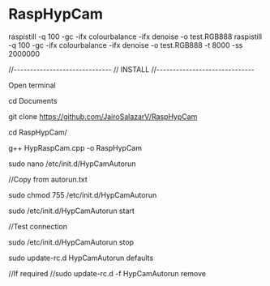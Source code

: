 # RaspHypCam
raspistill -q 100 -gc -ifx colourbalance -ifx denoise  -o test.RGB888
raspistill -q 100 -gc -ifx colourbalance -ifx denoise  -o test.RGB888 -t 8000 -ss 2000000




//------------------------------
// INSTALL
//------------------------------

Open terminal

cd Documents

git clone https://github.com/JairoSalazarV/RaspHypCam

cd RaspHypCam/

g++ HypRaspCam.cpp -o RaspHypCam

sudo nano /etc/init.d/HypCamAutorun

//Copy from autorun.txt

sudo chmod 755 /etc/init.d/HypCamAutorun

sudo /etc/init.d/HypCamAutorun start

//Test connection

sudo /etc/init.d/HypCamAutorun stop

sudo update-rc.d HypCamAutorun defaults

//If required
//sudo update-rc.d -f HypCamAutorun remove
 






